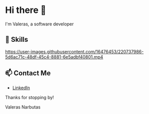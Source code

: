 # Hi there 👋
I'm Valeras, a software developer

## 🚀 Skills
https://user-images.githubusercontent.com/16476453/220737986-5d6ac71c-48df-45c4-8881-6e5adbf40801.mp4

<!-- ## 💻 Projects
- Crypto Tracker - A React app that displays cryptocurrency prices and market data using the CoinGecko API.
- Online Shop - A Spring Boot application that simulates an online shopping experience.
- Task Manager - A Node.js app that allows users to create, update, and delete tasks. -->

## 📫 Contact Me
- [LinkedIn](https://www.linkedin.com/in/valerasnarbutas/)

Thanks for stopping by!

Valeras Narbutas





